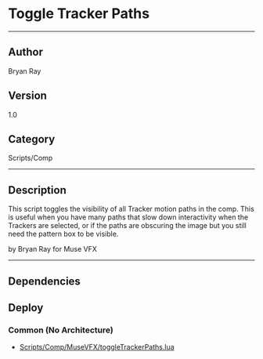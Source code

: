 # Toggle Tracker Paths
___

## Author
Bryan Ray

## Version
1.0

## Category
Scripts/Comp

___

## Description
<p>This script toggles the visibility of all Tracker motion paths in the comp. This is useful when you have many paths that slow down interactivity when the Trackers are selected, or if the paths are obscuring the image but you still need the pattern box to be visible.</p>

<p>by Bryan Ray for Muse VFX</p>

___

## Dependencies

## Deploy

### Common (No Architecture)

<ul>
<li><a href="https://gitlab.com/WeSuckLess/Reactor/-/blob/master/Atoms/com.MuseVFX.toggleTrackerPaths/Scripts/Comp/MuseVFX/toggleTrackerPaths.lua?ref_type=heads">Scripts/Comp/MuseVFX/toggleTrackerPaths.lua</a></li>
</ul>
